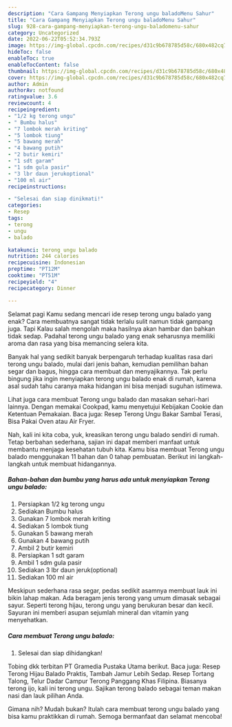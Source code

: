```yaml
---
description: "Cara Gampang Menyiapkan Terong ungu baladoMenu Sahur"
title: "Cara Gampang Menyiapkan Terong ungu baladoMenu Sahur"
slug: 928-cara-gampang-menyiapkan-terong-ungu-baladomenu-sahur
category: Uncategorized
date: 2022-06-22T05:52:34.793Z
image: https://img-global.cpcdn.com/recipes/d31c9b678785d58c/680x482cq70/terong-ungu-balado-foto-resep-utama.jpg
hideToc: false
enableToc: true
enableTocContent: false
thumbnail: https://img-global.cpcdn.com/recipes/d31c9b678785d58c/680x482cq70/terong-ungu-balado-foto-resep-utama.jpg
cover: https://img-global.cpcdn.com/recipes/d31c9b678785d58c/680x482cq70/terong-ungu-balado-foto-resep-utama.jpg
author: Admin
authorAv: notfound
ratingvalue: 3.6
reviewcount: 4
recipeingredient:
- "1/2 kg terong ungu"
- " Bumbu halus"
- "7 lombok merah kriting"
- "5 lombok tiung"
- "5 bawang merah"
- "4 bawang putih"
- "2 butir kemiri"
- "1 sdt garam"
- "1 sdm gula pasir"
- "3 lbr daun jerukoptional"
- "100 ml air"
recipeinstructions:

- "Selesai dan siap dinikmati!"
categories:
- Resep
tags:
- terong
- ungu
- balado

katakunci: terong ungu balado 
nutrition: 244 calories
recipecuisine: Indonesian
preptime: "PT12M"
cooktime: "PT51M"
recipeyield: "4"
recipecategory: Dinner

---
```



Selamat pagi Kamu sedang mencari ide resep terong ungu balado yang enak? Cara membuatnya sangat tidak terlalu sulit namun tidak gampang juga. Tapi Kalau salah mengolah maka hasilnya akan hambar dan bahkan tidak sedap. Padahal terong ungu balado yang enak seharusnya memiliki aroma dan rasa yang bisa memancing selera kita.


Banyak hal yang sedikit banyak berpengaruh terhadap kualitas rasa dari terong ungu balado, mulai dari jenis bahan, kemudian pemilihan bahan segar dan bagus, hingga cara membuat dan menyajikannya. Tak perlu bingung jika ingin menyiapkan terong ungu balado enak di rumah, karena asal sudah tahu caranya maka hidangan ini bisa menjadi suguhan istimewa.

Lihat juga cara membuat Terong ungu balado dan masakan sehari-hari lainnya. Dengan memakai Cookpad, kamu menyetujui Kebijakan Cookie dan Ketentuan Pemakaian. Baca juga: Resep Terong Ungu Bakar Sambal Terasi, Bisa Pakai Oven atau Air Fryer.


Nah, kali ini kita coba, yuk, kreasikan terong ungu balado sendiri di rumah. Tetap berbahan sederhana, sajian ini dapat memberi manfaat untuk membantu menjaga kesehatan tubuh kita. Kamu bisa membuat Terong ungu balado menggunakan 11 bahan dan 0 tahap pembuatan. Berikut ini langkah-langkah untuk membuat hidangannya.

<!--inarticleads1-->

##### Bahan-bahan dan bumbu yang harus ada untuk menyiapkan Terong ungu balado:

1. Persiapkan 1/2 kg terong ungu
1. Sediakan  Bumbu halus
1. Gunakan 7 lombok merah kriting
1. Sediakan 5 lombok tiung
1. Gunakan 5 bawang merah
1. Gunakan 4 bawang putih
1. Ambil 2 butir kemiri
1. Persiapkan 1 sdt garam
1. Ambil 1 sdm gula pasir
1. Sediakan 3 lbr daun jeruk(optional)
1. Sediakan 100 ml air


Meskipun sederhana rasa segar, pedas sedikit asamnya membuat lauk ini bikin lahap makan. Ada beragam jenis terong yang umum dimasak sebagai sayur. Seperti terong hijau, terong ungu yang berukuran besar dan kecil. Sayuran ini memberi asupan sejumlah mineral dan vitamin yang menyehatkan. 

<!--inarticleads2-->

##### Cara membuat Terong ungu balado:


1. Selesai dan siap dihidangkan!

Tobing dkk terbitan PT Gramedia Pustaka Utama berikut. Baca juga: Resep Terong Hijau Balado Praktis, Tambah Jamur Lebih Sedap. Resep Tortang Talong, Telur Dadar Campur Terong Panggang Khas Filipina. Biasanya terong ijo, kali ini terong ungu. Sajikan terong balado sebagai teman makan nasi dan lauk pilihan Anda. 

Gimana nih? Mudah bukan? Itulah cara membuat terong ungu balado yang bisa kamu praktikkan di rumah. Semoga bermanfaat dan selamat mencoba!
